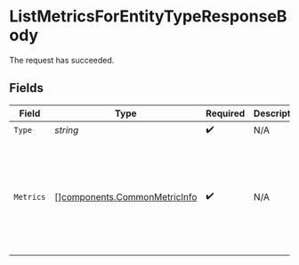 # ListMetricsForEntityTypeResponseBody

The request has succeeded.


## Fields

| Field                                                                                             | Type                                                                                              | Required                                                                                          | Description                                                                                       | Example                                                                                           |
| ------------------------------------------------------------------------------------------------- | ------------------------------------------------------------------------------------------------- | ------------------------------------------------------------------------------------------------- | ------------------------------------------------------------------------------------------------- | ------------------------------------------------------------------------------------------------- |
| `Type`                                                                                            | *string*                                                                                          | :heavy_check_mark:                                                                                | N/A                                                                                               | KubernetesCluster                                                                                 |
| `Metrics`                                                                                         | [][components.CommonMetricInfo](../../models/components/commonmetricinfo.md)                      | :heavy_check_mark:                                                                                | N/A                                                                                               | [<br/>{<br/>"name": "k8s.cluster.nodes",<br/>"units": "count",<br/>"lastReportedTime": "2021-01-01T00:00:00Z"<br/>}<br/>] |